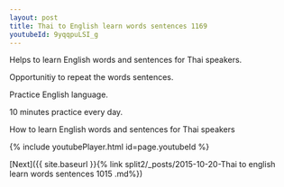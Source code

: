 ```yaml
---
layout: post
title: Thai to English learn words sentences 1169 
youtubeId: 9yqqpuLSI_g
---
```

 
 
Helps to learn English words and sentences for Thai speakers.

Opportunitiy to repeat the words sentences. 

Practice English language. 
 
10 minutes practice every day. 
 
How to learn English words and sentences for Thai speakers 
 
{% include youtubePlayer.html id=page.youtubeId %}
 
 
[Next]({{ site.baseurl }}{% link  split2/_posts/2015-10-20-Thai to english learn words sentences 1015 .md%})
 
